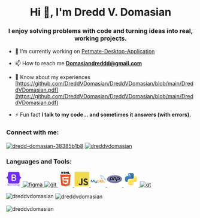 <h1 align="center">Hi 👋, I'm Dredd V. Domasian</h1>
<h3 align="center">I enjoy solving problems with code and turning ideas into real, working projects.</h3>

- 🔭 I’m currently working on [Petmate-Desktop-Application](https://github.com/DreddVDomasian/Petmate-Desktop-Application)

- 📫 How to reach me **Domasiandreddd@gmail.com**

- 📄 Know about my experiences [https://github.com/DreddVDomasian/DreddVDomasian/blob/main/DreddVDomasian.pdf](https://github.com/DreddVDomasian/DreddVDomasian/blob/main/DreddVDomasian.pdf)

- ⚡ Fun fact **I talk to my code... and sometimes it answers (with errors).**

<h3 align="left">Connect with me:</h3>
<p align="left">
<a href="https://linkedin.com/in/dredd-domasian-38385b1b8" target="blank"><img align="center" src="https://raw.githubusercontent.com/rahuldkjain/github-profile-readme-generator/master/src/images/icons/Social/linked-in-alt.svg" alt="dredd-domasian-38385b1b8" height="30" width="40" /></a>
<a href="https://fb.com/dreddvdomasian" target="blank"><img align="center" src="https://raw.githubusercontent.com/rahuldkjain/github-profile-readme-generator/master/src/images/icons/Social/facebook.svg" alt="dreddvdomasian" height="30" width="40" /></a>
</p>

<h3 align="left">Languages and Tools:</h3>
<p align="left"> <a href="https://getbootstrap.com" target="_blank" rel="noreferrer"> <img src="https://raw.githubusercontent.com/devicons/devicon/master/icons/bootstrap/bootstrap-plain-wordmark.svg" alt="bootstrap" width="40" height="40"/> </a> <a href="https://www.figma.com/" target="_blank" rel="noreferrer"> <img src="https://www.vectorlogo.zone/logos/figma/figma-icon.svg" alt="figma" width="40" height="40"/> </a> <a href="https://git-scm.com/" target="_blank" rel="noreferrer"> <img src="https://www.vectorlogo.zone/logos/git-scm/git-scm-icon.svg" alt="git" width="40" height="40"/> </a> <a href="https://www.w3.org/html/" target="_blank" rel="noreferrer"> <img src="https://raw.githubusercontent.com/devicons/devicon/master/icons/html5/html5-original-wordmark.svg" alt="html5" width="40" height="40"/> </a> <a href="https://developer.mozilla.org/en-US/docs/Web/JavaScript" target="_blank" rel="noreferrer"> <img src="https://raw.githubusercontent.com/devicons/devicon/master/icons/javascript/javascript-original.svg" alt="javascript" width="40" height="40"/> </a> <a href="https://www.mysql.com/" target="_blank" rel="noreferrer"> <img src="https://raw.githubusercontent.com/devicons/devicon/master/icons/mysql/mysql-original-wordmark.svg" alt="mysql" width="40" height="40"/> </a> <a href="https://www.php.net" target="_blank" rel="noreferrer"> <img src="https://raw.githubusercontent.com/devicons/devicon/master/icons/php/php-original.svg" alt="php" width="40" height="40"/> </a> <a href="https://www.python.org" target="_blank" rel="noreferrer"> <img src="https://raw.githubusercontent.com/devicons/devicon/master/icons/python/python-original.svg" alt="python" width="40" height="40"/> </a> <a href="https://www.qt.io/" target="_blank" rel="noreferrer"> <img src="https://upload.wikimedia.org/wikipedia/commons/0/0b/Qt_logo_2016.svg" alt="qt" width="40" height="40"/> </a> </p>

<p><img align="left" src="https://github-readme-stats.vercel.app/api/top-langs?username=dreddvdomasian&show_icons=true&locale=en&layout=compact" alt="dreddvdomasian" /></p>

<p>&nbsp;<img align="center" src="https://github-readme-stats.vercel.app/api?username=dreddvdomasian&show_icons=true&locale=en" alt="dreddvdomasian" /></p>

<p><img align="center" src="https://github-readme-streak-stats.herokuapp.com/?user=dreddvdomasian&" alt="dreddvdomasian" /></p>
